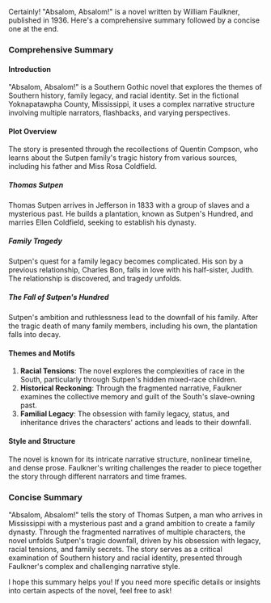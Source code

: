 Certainly! "Absalom, Absalom!" is a novel written by William Faulkner, published in 1936. Here's a comprehensive summary followed by a concise one at the end.

### Comprehensive Summary

#### Introduction
"Absalom, Absalom!" is a Southern Gothic novel that explores the themes of Southern history, family legacy, and racial identity. Set in the fictional Yoknapatawpha County, Mississippi, it uses a complex narrative structure involving multiple narrators, flashbacks, and varying perspectives.

#### Plot Overview
The story is presented through the recollections of Quentin Compson, who learns about the Sutpen family's tragic history from various sources, including his father and Miss Rosa Coldfield.

##### Thomas Sutpen
Thomas Sutpen arrives in Jefferson in 1833 with a group of slaves and a mysterious past. He builds a plantation, known as Sutpen's Hundred, and marries Ellen Coldfield, seeking to establish his dynasty.

##### Family Tragedy
Sutpen's quest for a family legacy becomes complicated. His son by a previous relationship, Charles Bon, falls in love with his half-sister, Judith. The relationship is discovered, and tragedy unfolds.

##### The Fall of Sutpen's Hundred
Sutpen's ambition and ruthlessness lead to the downfall of his family. After the tragic death of many family members, including his own, the plantation falls into decay.

#### Themes and Motifs
1. **Racial Tensions**: The novel explores the complexities of race in the South, particularly through Sutpen's hidden mixed-race children.
2. **Historical Reckoning**: Through the fragmented narrative, Faulkner examines the collective memory and guilt of the South's slave-owning past.
3. **Familial Legacy**: The obsession with family legacy, status, and inheritance drives the characters' actions and leads to their downfall.

#### Style and Structure
The novel is known for its intricate narrative structure, nonlinear timeline, and dense prose. Faulkner's writing challenges the reader to piece together the story through different narrators and time frames.

### Concise Summary
"Absalom, Absalom!" tells the story of Thomas Sutpen, a man who arrives in Mississippi with a mysterious past and a grand ambition to create a family dynasty. Through the fragmented narratives of multiple characters, the novel unfolds Sutpen's tragic downfall, driven by his obsession with legacy, racial tensions, and family secrets. The story serves as a critical examination of Southern history and racial identity, presented through Faulkner's complex and challenging narrative style.

I hope this summary helps you! If you need more specific details or insights into certain aspects of the novel, feel free to ask!